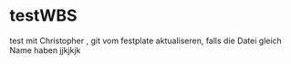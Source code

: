 # testWBS
test mit Christopher , git vom festplate aktualiseren, falls die Datei gleich Name haben
jjkjkjk
